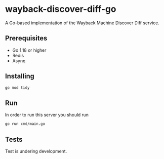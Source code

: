 # wayback-discover-diff-go

A Go-based implementation of the Wayback Machine Discover Diff service.

## Prerequisites

- Go 1.18 or higher
- Redis
- Asynq

## Installing

```sh
go mod tidy
```

## Run

In order to run this server you should run

```sh
go run cmd/main.go
```

## Tests

Test is undering development.